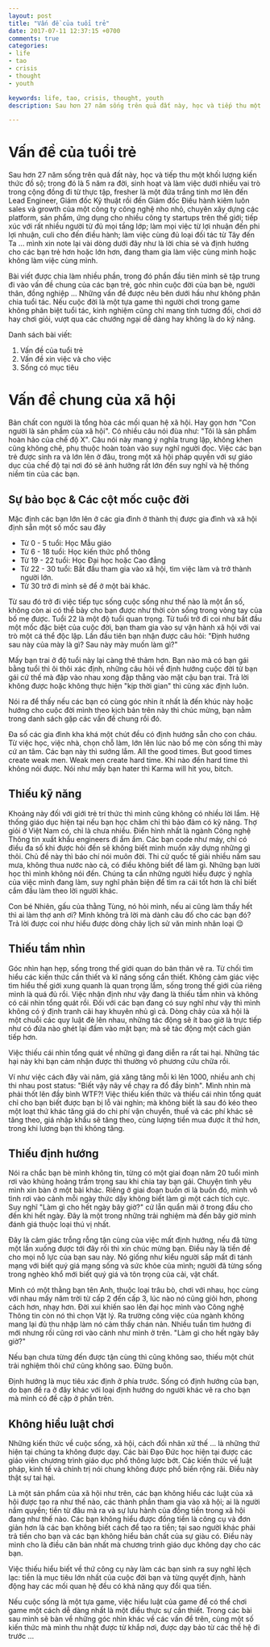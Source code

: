 ```yaml
---
layout: post
title: "Vấn đề của tuổi trẻ"
date: 2017-07-11 12:37:15 +0700
comments: true
categories: 
- life
- tao
- crisis
- thought
- youth

keywords: life, tao, crisis, thought, youth
description: Sau hơn 27 năm sống trên quả đất này, học và tiếp thu một khối lượng kiến thức đồ sộ, mình xin note lại vài dòng dưới đây như là lời chia sẻ và định hướng cho các bạn trẻ hơn hoặc lớn hơn, đang tham gia làm việc cùng mình hoặc không làm việc cùng mình. 

---
```


# Vấn đề của tuổi trẻ

Sau hơn 27 năm sống trên quả đất này, học và tiếp thu một khối lượng kiến thức đồ sộ; trong đó là 5 năm ra đời, sinh hoạt và làm việc dưới nhiều vai trò trong cộng đồng đi từ thực tập, fresher là một đứa trắng tinh mơ lên đến Lead Engineer, Giám đốc Kỹ thuật rồi đến Giám đốc Điều hành kiêm luôn sales và growth của một công ty công nghệ nho nhỏ, chuyên xây dựng các platform, sản phẩm, ứng dụng cho nhiều công ty startups trên thế giới; tiếp xúc với rất nhiều người từ đủ mọi tầng lớp; làm mọi việc từ lợi nhuận đến phi lợi nhuận, culi cho đến điều hành; làm việc cùng đủ loại đối tác từ Tây đến Ta ... mình xin note lại vài dòng dưới đây như là lời chia sẻ và định hướng cho các bạn trẻ hơn hoặc lớn hơn, đang tham gia làm việc cùng mình hoặc không làm việc cùng mình. 

Bài viết được chia làm nhiều phần, trong đó phần đầu tiên mình sẽ tập trung đi vào vấn đề chung của các bạn trẻ, góc nhìn cuộc đời của bạn bè, người thân, đồng nghiệp ... Những vấn đề được nêu bên dưới hầu như không phân chia tuổi tác. Nếu cuộc đời là một tựa game thì người chơi trong game không phân biệt tuổi tác, kinh nghiệm cũng chỉ mang tính tương đối, chơi dở hay chơi giỏi, vượt qua các chướng ngại dễ dàng hay không là do kỹ năng.

Danh sách bài viết:

1. Vấn đề của tuổi trẻ
2. Vấn đề xin việc và cho việc
3. Sống có mục tiêu

# Vấn đề chung của xã hội

Bản chất con người là tổng hòa các mối quan hệ xã hội. Hay gọn hơn "Con người là sản phẩm của xã hội". Có nhiều câu nói đùa như: "Tôi là sản phẩm hoàn hảo của chế độ X". Câu nói này mang ý nghĩa trung lập, không khen cũng không chê, phụ thuộc hoàn toàn vào suy nghĩ người đọc. Việc các bạn trẻ được sinh ra và lớn lên ở đâu, trong một xã hội pháp quyền với sự giáo dục của chế độ tại nơi đó sẽ ảnh hưởng rất lớn đến suy nghĩ và hệ thống niềm tin của các bạn.

## Sự bảo bọc & Các cột mốc cuộc đời

Mặc định các bạn lớn lên ở các gia đình ở thành thị được gia đình và xã hội định sẵn một số mốc sau đây

- Từ 0 - 5 tuổi: Học Mẫu giáo
- Từ 6 - 18 tuổi: Học kiến thức phổ thông
- Từ 19 - 22 tuổi: Học Đại học hoặc Cao đẳng
- Từ 22 - 30 tuổi: Bắt đầu tham gia vào xã hội, tìm việc làm và trở thành người lớn. 
- Từ 30 trở đi mình sẽ để ở một bài khác.

Từ sau đó trở đi việc tiếp tục sống cuộc sống như thế nào là một ẩn số, không còn ai có thể bày cho bạn được như thời còn sống trong vòng tay của bố mẹ được. Tuổi 22 là một độ tuổi quan trọng. Từ tuổi trở đi coi như bắt đầu một mốc đặc biệt của cuộc đời, bạn tham gia vào sự vận hành xã hội với vai trò một cá thể độc lập. Lần đầu tiên bạn nhận được câu hỏi: "Định hướng sau này của mày là gì? Sau này mày muốn làm gì?"

Mấy bạn trai ở độ tuổi này lại càng thê thảm hơn. Bạn nào mà có bạn gái bằng tuổi thì ôi thôi xác định, những câu hỏi về định hướng cuộc đời từ bạn gái cứ thế mà đập vào nhau xong đập thẳng vào mặt cậu bạn trai. Trả lời không được hoặc không thực hiện "kịp thời gian" thì cũng xác định luôn. 

Nói ra để thấy nếu các bạn có cùng góc nhìn ít nhất là đến khúc này hoặc hướng cho cuộc đời mình theo kịch bản trên này thì chúc mừng, bạn nằm trong danh sách gặp các vấn đề chung rồi đó.

Đa số các gia đình kha khá một chút đều có định hướng sẵn cho con cháu. Từ việc học, việc nhà, chọn chỗ làm, lớn lên lúc nào bố mẹ còn sống thì mày cứ an tâm. Các bạn này thì sướng lắm. All the good times. But good times create weak men. Weak men create hard time. Khi nào đến hard time thì không nói được. Nói như mấy bạn hater thì Karma will hit you, bitch. 

## Thiếu kỹ năng

Khoảng này đối với giới trẻ trí thức thì mình cũng không có nhiều lời lắm. Hệ thống giáo dục hiện tại nếu bạn học chăm chỉ thì bảo đảm có kỹ năng. Thợ giỏi ở Việt Nam có, chỉ là chưa nhiều. Điển hình nhất là ngành Công nghệ Thông tin xuất khẩu engineers đi ầm ầm. Các bạn code như máy, chỉ có điều đa số khi được hỏi đến sẽ không biết mình muốn xây dựng những gì thôi. Chủ đề này thì báo chí nói muôn đời. Thi cử quốc tế giải nhiều nấm sau mưa, không thua nước nào cả, có điều không biết để làm gì. Những bạn lười học thì mình không nói đến. Chúng ta cần những người hiểu được ý nghĩa của việc mình đang làm, suy nghĩ phản biện để tìm ra cái tốt hơn là chỉ biết cắm đầu làm theo lời người khác.

Con bé Nhiên, gấu của thằng Tùng, nó hỏi mình, nếu ai cũng làm thầy hết thì ai làm thợ anh ơi? Mình không trả lời mà dành câu đố cho các bạn đó? Trả lời được coi như hiểu được dòng chảy lịch sử văn minh nhân loại 😌

## Thiếu tầm nhìn

Góc nhìn hạn hẹp, sống trong thế giới quan do bản thân vẽ ra. Từ chối tìm hiểu các kiến thức cần thiết và kĩ năng sống cần thiết. Không cảm giác việc tìm hiểu thế giới xung quanh là quan trọng lắm, sống trong thế giới của riêng mình là quá đủ rồi. Việc nhận định như vậy đang là thiếu tầm nhìn và không có cái nhìn tổng quát rồi. Đối với các bạn đang có suy nghĩ như vậy thì mình không có ý định tranh cãi hay khuyên nhủ gì cả. Dòng chảy của xã hội là một chuỗi các quy luật đè lên nhau, những tác động sẽ ít bao giờ là trực tiếp như có đứa nào ghét lại đấm vào mặt bạn; mà sẽ tác động một cách gián tiếp hơn.

Việc thiếu cái nhìn tổng quát về những gì đang diễn ra rất tai hại. Những tác hại này khi bạn cảm nhận được thì thường vô phương cứu chữa rồi.

Ví như việc cách đây vài năm, giá xăng tăng mỗi kì lên 1000, nhiều anh chị thi nhau post status: "Biết vậy nãy về chạy ra đổ đầy bình". Mình nhìn mà phải thốt lên đầy bình WTF?! Việc thiếu kiến thức và thiếu cái nhìn tổng quát chỉ cho bạn biết được bạn bị lỗ vài nghìn; mà không biết là sau đó kéo theo một loạt thứ khác tăng giá do chi phí vận chuyển, thuế và các phí khác sẽ tăng theo, giá nhập khẩu sẽ tăng theo, cùng lượng tiền mua được ít thứ hơn, trong khi lương bạn thì không tăng.

## Thiếu định hướng

Nói ra chắc bạn bè mình không tin, từng có một giai đoạn năm 20 tuổi mình rơi vào khủng hoảng trầm trọng sau khi chia tay bạn gái. Chuyện tình yêu mình xin bàn ở một bài khác. Riêng ở giai đoạn buồn ơi là buồn đó, mình vô tình rơi vào cảnh mỗi ngày thức dậy không biết làm gì một cách tích cực. Suy nghĩ "Làm gì cho hết ngày bây giờ?" cứ lẫn quẩn mãi ở trong đầu cho đến khi hết ngày. Đây là một trong những trải nghiệm mà đến bây giờ mình đánh giá thuộc loại thú vị nhất.

Đây là cảm giác trỗng rỗng tận cùng của việc mất định hướng, nếu đã từng một lần xuống được tới đây rồi thì xin chúc mừng bạn. Điều này là tiền đề cho mọi nỗ lực của bạn sau này. Nó giống như kiểu người sắp mất đi tánh mạng với biết quý giá mạng sống và sức khỏe của mình; người đã từng sống trong nghèo khổ mới biết quý giá và tôn trọng của cải, vật chất.

Mình có một thằng bạn tên Anh, thuộc loại trâu bò, chơi với nhau, học cùng với nhau mấy năm trời từ cấp 2 đến cấp 3, lúc nào nó cũng giỏi hơn, phong cách hơn, nhạy hơn. Đời xui khiến sao lên đại học mình vào Công nghệ Thông tin còn nó thì chọn Vật lý. Ra trường công việc của ngành không mang lại đủ thu nhập làm nó cảm thấy chán nản. Nhiều tuần tìm hướng đi mới nhưng rồi cũng rơi vào cảnh như mình ở trên. "Làm gì cho hết ngày bây giờ?"

Nếu bạn chưa từng đến được tận cùng thì cũng không sao, thiếu một chút trải nghiệm thôi chứ cũng không sao. Đừng buồn.

Định hướng là mục tiêu xác định ở phía trước. Sống có định hướng của bạn, do bạn đề ra ở đây khác với loại định hướng do người khác vẽ ra cho bạn mà mình có đề cập ở phần trên. 

## Không hiểu luật chơi

Những kiến thức về cuộc sống, xã hội, cách đối nhân xử thế ... là những thứ hiện tại chúng ta không được dạy. Các bài Đạo Đức học hiện tại được các giáo viên chương trình giáo dục phổ thông lược bớt. Các kiến thức về luật pháp, kinh tế và chính trị nói chung không được phổ biến rộng rãi. Điều này thật sự tai hại.

Là một sản phẩm của xã hội như trên, các bạn không hiểu các luật của xã hội được tạo ra như thế nào, các thành phần tham gia vào xã hội; ai là người nắm quyền; tiền từ đâu mà ra và sự lưu hành của đồng tiền trong xã hội đang như thế nào. Các bạn không hiểu được đồng tiền là công cụ và đơn giản hơn là các bạn không biết cách để tạo ra tiền; tại sao người khác phải trả tiền cho bạn và các bạn không hiểu bản chất của sự giàu có. Điều này mình cho là điều căn bản nhất mà chương trình giáo dục không dạy cho các bạn.

Việc thiếu hiểu biết về thứ công cụ này làm các bạn sinh ra suy nghĩ lệch lạc: tiền là mục tiêu lớn nhất của cuộc đời bạn và từng quyết định, hành động hay các mối quan hệ đều có khả năng quy đổi qua tiền.

Nếu cuộc sống là một tựa game, việc hiểu luật của game để có thể chơi game một cách dễ dàng nhất là một điều thực sự cần thiết. Trong các bài sau mình sẽ bàn về những góc nhìn khác về các vấn đề trên, cùng một số kiến thức mà mình thu nhặt được từ khắp nơi, được dạy bảo từ các thế hệ đi trước ...
